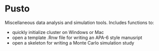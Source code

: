# Pusto

Miscellaneous data analysis and simulation tools. Includes functions to:

- quickly initialize cluster on Windows or Mac
- open a template .Rnw file for writing an APA-6 style manusript
- open a skeleton for writing a Monte Carlo simulation study
